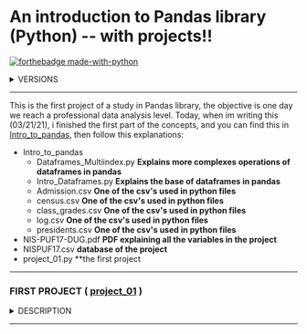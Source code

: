 # An introduction to Pandas library (Python) -- with projects!! 

[![forthebadge made-with-python](http://ForTheBadge.com/images/badges/made-with-python.svg)](https://www.python.org/)

<details><summary>VERSIONS</summary>
<p>

```python
import pandas as pd
import numpy as np
print(pd.__version__) #To see what is your version of Pandas in Python
print(np.__version__) #To see what is your version of Numpy in Python
```
#### PYTHON : 3.9.2
#### PANDAS : 1.2.1
#### NUMPY : 1.19.2
</p>
</details>

<hr>

This is the first project of a study in Pandas library, the objective is one day we reach a professional data analysis level. Today, when im writing this (03/21/21), i finished the first part of the concepts, and you can find this in [Intro_to_pandas](https://github.com/greatti/Imunization/tree/main/Concepts), then follow this explanations: 


+ Intro_to_pandas
  - Dataframes_Multiindex.py **Explains more complexes operations of dataframes in pandas**
  - Intro_Dataframes.py **Explains the base of dataframes in pandas**
  - Admission.csv **One of the csv's used in python files**
  - census.csv **One of the csv's used in python files**
  - class_grades.csv **One of the csv's used in python files**
  - log.csv **One of the csv's used in python files**
  - presidents.csv **One of the csv's used in python files**
+ NIS-PUF17-DUG.pdf **PDF explaining all the variables in the project**
+ NISPUF17.csv **database of the project**
+ project_01.py **the first project 

<hr>

### FIRST PROJECT ( [project_01](https://github.com/greatti/Data_studies/blob/main/project_01.py) )

<details><summary>DESCRIPTION</summary>
<p>

This first project is just an introduction to the next projects, you can work and modify it but we dont have much to explore, is just for understanding. 
So lets start to discuss this: The first big question to start this is "What is the proportion of children in NISPUF17.csv who had a mother with the education levels equal to less than high school, equals to high school, more than high school but not a college graduate and equals to college degree. The problem is that the csv file is too big and we dont have ANY IDEA of what all of that variables means, so we need to search in NIS-PUF17-DUG.pdf something to discover, and that is a part of the work of a data scientist too.

Page 55 says: "The age, education level, and marital status of the mother of the child are
stored in variables M_AGEGRP2, EDUC1, and MARITAL2 (married vs. not married), with missing
values imputed."

That means that our mother education level is stored in EDUC1 variable, and that is confirmed in page 51:

+ EDUC1 – education of the mother
  - Less than 12 years
  - 12 years
  - More than 12 years, not a college graduate
  - College graduate

Now we know what to do, we just need to use 'EDUC1' column, separate the education level in order, count how many there is of each type, count the total and divide each type for the total

In project_01 i did all of that explaining all of the process, but if you want a more concise code, see the follow code where i define a function, but i only recommend reading this when you have already read the original project_01.

```python
def proportion_of_education():
    import pandas as pd
    import numpy as np
    pd.options.display.max_columns = None
    pd.options.display.max_rows = None
    df = pd.read_csv('NISPUF17.csv')
    MOM = df['EDUC1']
    mom = np.sort(MOM.values)

    prop = {'less than high school': 0, 
          'equals to high school' : 1,
          'more than high school but not college' : 0, 
          'equals to college' : 0}
    n = len(mom) 
    
    prop["less than high school"]=np.sum(mom==1)/n
    prop["equals to high school"]=np.sum(mom==2)/n
    prop["more than high school but not college"]=np.sum(mom==3)/n
    prop["equals to college"]=np.sum(mom==4)/n
    return prop
```

</p>
</details>

<hr>

